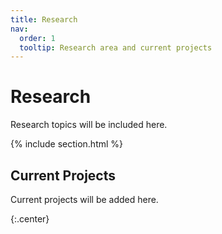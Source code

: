 ```yaml
---
title: Research
nav:
  order: 1
  tooltip: Research area and current projects
---
```


# <i class="fas fa-microscope"></i>Research

Research topics will be included here.

{% include section.html %}

## Current Projects

Current projects will be added here.

{:.center}
